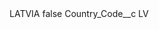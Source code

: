<?xml version="1.0" encoding="UTF-8"?>
<CustomMetadata xmlns="http://soap.sforce.com/2006/04/metadata" xmlns:xsi="http://www.w3.org/2001/XMLSchema-instance" xmlns:xsd="http://www.w3.org/2001/XMLSchema">
    <label>LATVIA</label>
    <protected>false</protected>
    <values>
        <field>Country_Code__c</field>
        <value xsi:type="xsd:string">LV</value>
    </values>
</CustomMetadata>
